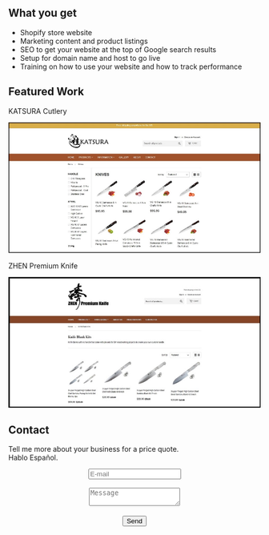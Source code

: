 <html>
<body>
	<h2>What you get</h2>
	<p>
	<ul>
		<li>Shopify store website</li>
		<li>Marketing content and product listings</li>
		<li>SEO to get your website at the top of Google search results</li>
		<li>Setup for domain name and host to go live</li>
		<li>Training on how to use your website and how to track performance</li>
	</ul></p>
	<h2>Featured Work</h2>
	<p>KATSURA Cutlery</p>
	<p><a href="http://www.katsuracutlery.com" target="_blank" rel="noopener"><img class="aligncenter size-full wp-image-35" 		src="images/shopify_katsura.jpg"/></a></p>
	<p>ZHEN Premium Knife</p>
	<p><a href="http://www.zhenpremiumknife.com" target="_blank" rel="noopener"><img class="aligncenter size-full wp-image-35" 	src="images/shopify_zhen.jpg"/></a></p>
	<h2>Contact</h2>
	<p>Tell me more about your business for a price quote. <br>Hablo Español.</p>
	<center><form method="POST" action="https://formspree.io/edwincheng097@gmail.com">
    	<input type="email" name="email" placeholder="E-mail"><br><br>
    	<textarea name="message" placeholder="Message"></textarea><br><br>
	<input type="hidden" name="_subject" value="wincheng.github.io" />
	<input type="text" name="_gotcha" style="display:none" />
	<button type="submit">Send</button>
	</form></center>
</body>
</html>
